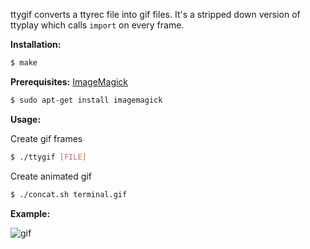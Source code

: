 
ttygif converts a ttyrec file into gif files. It's a stripped down version of ttyplay which calls `import` on every frame.

**Installation:**

``` sh
$ make
```

**Prerequisites:** [ImageMagick](http://www.imagemagick.org/script/index.php)

``` sh
$ sudo apt-get install imagemagick
```

**Usage:**

Create gif frames

``` sh
$ ./ttygif [FILE]
```

Create animated gif

``` sh
$ ./concat.sh terminal.gif 
```

**Example:**

![gif](http://i.imgur.com/WyFoHXZ.gif)
